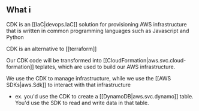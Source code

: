 
## What i
CDK is an [[IaC|devops.IaC]] solution for provisioning AWS infrastructure that is written in common programming languages such as Javascript and Python

CDK is an alternative to [[terraform]]

Our CDK code will be transformed into [[CloudFormation|aws.svc.cloud-formation]] teplates, which are used to build our AWS infrastructure.

We use the CDK to manage infrastructure, while we use the [[AWS SDKs|aws.Sdk]] to interact with that infrastructure
- ex. you'd use the CDK to create a [[DynamoDB|aws.svc.dynamo]] table. You'd use the SDK to read and write data in that table.
